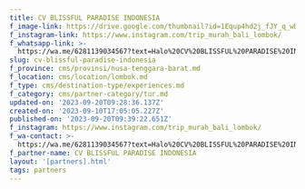 ```yaml
---
title: CV BLISSFUL PARADISE INDONESIA
f_image-link: https://drive.google.com/thumbnail?id=1Equp4hd2j_fJY_q_wDL7BbtjbnBNS3jj
f_instagram-link: https://www.instagram.com/trip_murah_bali_lombok/
f_whatsapp-link: >-
  https://wa.me/6281139034567?text=Halo%20CV%20BLISSFUL%20PARADISE%20INDONESIA,%20saya%20dapat%20info%20dari%20@loocale.id%20dan%20punya%20pertanyaan
slug: cv-blissful-paradise-indonesia
f_province: cms/provinsi/nusa-tenggara-barat.md
f_location: cms/location/lombok.md
f_type: cms/destination-type/experiences.md
f_category: cms/partner-category/tur.md
updated-on: '2023-09-20T09:28:36.137Z'
created-on: '2023-09-10T17:05:05.227Z'
published-on: '2023-09-20T09:39:22.651Z'
f_instagram: https://www.instagram.com/trip_murah_bali_lombok/
f_wa-contact: >-
  https://wa.me/6281139034567?text=Halo%20CV%20BLISSFUL%20PARADISE%20INDONESIA,%20saya%20dapat%20info%20dari%20@loocale.id%20dan%20punya%20pertanyaan
f_partner-name: CV BLISSFUL PARADISE INDONESIA
layout: '[partners].html'
tags: partners
---
```




